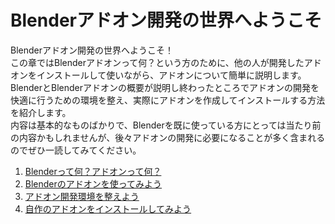 <div id="ch_title_img_1"></div>

<div id="ch_title_text"></div>

# Blenderアドオン開発の世界へようこそ

<div id="ch_body"></div>

Blenderアドオン開発の世界へようこそ！  
この章ではBlenderアドオンって何？という方のために、他の人が開発したアドオンをインストールして使いながら、アドオンについて簡単に説明します。BlenderとBlenderアドオンの概要が説明し終わったところでアドオンの開発を快適に行うための環境を整え、実際にアドオンを作成してインストールする方法を紹介します。  
内容は基本的なものばかりで、Blenderを既に使っている方にとっては当たり前の内容かもしれませんが、後々アドオンの開発に必要になることが多く含まれるのでぜひ一読してみてください。

<div id="ch_toc"></div>

1. [Blenderって何？アドオンって何？](01_What_is_Blender_What_is_Add-on.md)
2. [Blenderのアドオンを使ってみよう](02_Use_Blender_Add-on.md)
3. [アドオン開発環境を整えよう](03_Prepare_Add-on_development_environment.md)
4. [自作のアドオンをインストールしてみよう](04_Install_own_Add-on.md)
